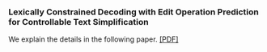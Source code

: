 ### Lexically Constrained Decoding with Edit Operation Prediction for Controllable Text Simplification
We explain the details in the following paper. [[PDF]](https://aclanthology.org/2022.tsar-1.13.pdf)
